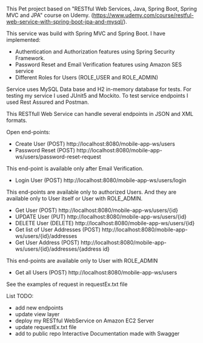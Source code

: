 This Pet project based on "RESTful Web Services, Java, Spring Boot, Spring MVC and JPA" course on Udemy.
(https://www.udemy.com/course/restful-web-service-with-spring-boot-jpa-and-mysql/).

This service was build with Spring MVC and Spring Boot. I have implemented:
- Authentication and Authorization features using Spring Security Framework.
- Password Reset and Email Verification features using Amazon SES service
- Different Roles for Users (ROLE_USER and ROLE_ADMIN)

Service uses MySQL Data base and H2 in-memory database for tests. 
For testing my service I used JUnit5 and Mockito. To test service endpoints I used Rest Assured and Postman.

This RESTfull Web Service can handle several endpoints in JSON and XML formats.

Open end-points:
- Create User (POST) http://localhost:8080/mobile-app-ws/users
- Password Reset (POST) http://localhost:8080/mobile-app-ws/users/password-reset-request

This end-point is available only after Email Verification.
- Login User (POST) http://localhost:8080/mobile-app-ws/users/login

This end-points are available only to authorized Users.
And they are available only to User itself or User with ROLE_ADMIN.
- Get User (POST) http://localhost:8080/mobile-app-ws/users/{id}
- UPDATE User (PUT) http://localhost:8080/mobile-app-ws/users/{id}
- DELETE User (DELETE) http://localhost:8080/mobile-app-ws/users/{id}
- Get list of User Addresses (POST) http://localhost:8080/mobile-app-ws/users/{id}/addresses
- Get User Address (POST) http://localhost:8080/mobile-app-ws/users/{id}/addresses/{address id}

This end-points are available only to User with ROLE_ADMIN
- Get all Users (POST) http://localhost:8080/mobile-app-ws/users

See the examples of request in requestEx.txt file

List TODO:
- add new endpoints
- update view layer
- deploy my RESTful WebService on Amazon EC2 Server
- update requestEx.txt file
- add to public repo Interactive Documentation made with Swagger
